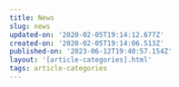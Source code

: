 ```yaml
---
title: News
slug: news
updated-on: '2020-02-05T19:14:12.677Z'
created-on: '2020-02-05T19:14:06.513Z'
published-on: '2023-06-12T19:40:57.154Z'
layout: '[article-categories].html'
tags: article-categories
---
```



